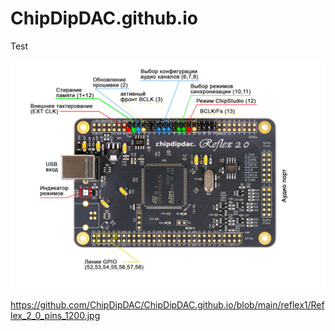 # ChipDipDAC.github.io
Test
<p><a class="galery" href="https://github.com/ChipDipDAC/ChipDipDAC.github.io/blob/main/reflex1/Reflex_2_0_pins_1200.jpg"><img alt="Распиновка" src="https://github.com/ChipDipDAC/ChipDipDAC.github.io/blob/main/reflex1/Reflex_2_0_pins_1200.jpg" /></a></p>


https://github.com/ChipDipDAC/ChipDipDAC.github.io/blob/main/reflex1/Reflex_2_0_pins_1200.jpg

